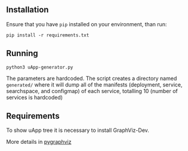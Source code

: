 ## Installation

Ensure that you have `pip` installed on your environment, than run:

`pip install -r requirements.txt`

## Running

`python3 uApp-generator.py`

The parameters are hardcoded. The script creates a directory named `generated/` where it will dump all of the manifests (deployment, service, searchspace, and  configmap) of each service, totalling 10 (number of services is hardcoded)

## Requirements

To show uApp tree it is necessary to install GraphViz-Dev.

More details in [pygraphviz](https://pygraphviz.github.io/documentation/pygraphviz-1.3rc1/install.html)

